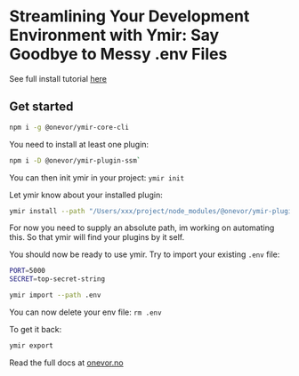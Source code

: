 # Streamlining Your Development Environment with Ymir: Say Goodbye to Messy .env Files

See full install tutorial [here](https://onevor.no/tutorials/install)

## Get started

```bash
npm i -g @onevor/ymir-core-cli
```

You need to install at least one plugin:

```bash
npm i -D @onevor/ymir-plugin-ssm`
```

You can then init ymir in your project: `ymir init`

Let ymir know about your installed plugin:

```bash
ymir install --path "/Users/xxx/project/node_modules/@onevor/ymir-plugin-ssm" --alias ssm
```

For now you need to supply an absolute path, im working on automating this. So that ymir will find your plugins by it self.

You should now be ready to use ymir. Try to import your existing `.env` file:

```bash
PORT=5000
SECRET=top-secret-string
```

```bash
ymir import --path .env
```

You can now delete your env file: `rm .env`

To get it back:

```bash
ymir export
```

Read the full docs at [onevor.no](https://onevor.no)
